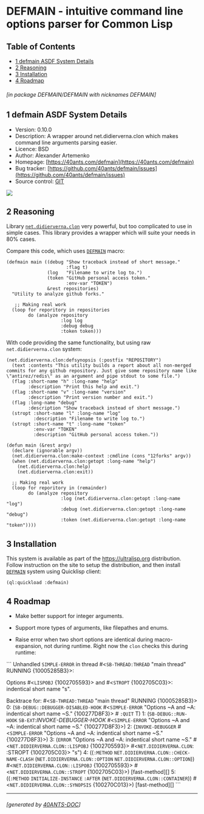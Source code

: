 <a id='x-28DEFMAIN-2FDEFMAIN-3A-40INDEX-2040ANTS-DOC-2FLOCATIVES-3ASECTION-29'></a>

# DEFMAIN - intuitive command line options parser for Common Lisp

## Table of Contents

- [1 defmain ASDF System Details][f561]
- [2 Reasoning][9447]
- [3 Installation][b512]
- [4 Roadmap][d6d7]

###### \[in package DEFMAIN/DEFMAIN with nicknames DEFMAIN\]
<a id='x-28-23A-28-287-29-20BASE-CHAR-20-2E-20-22defmain-22-29-20ASDF-2FSYSTEM-3ASYSTEM-29'></a>

## 1 defmain ASDF System Details

- Version: 0.10.0
- Description: A wrapper around net.didierverna.clon which makes command line arguments parsing easier.
- Licence: BSD
- Author: Alexander Artemenko
- Homepage: [https://40ants.com/defmain](https://40ants.com/defmain)
- Bug tracker: [https://github.com/40ants/defmain/issues](https://github.com/40ants/defmain/issues)
- Source control: [GIT](https://github.com/40ants/defmain)

[![](https://github-actions.40ants.com/40ants/defmain/matrix.svg)](https://github.com/40ants/defmain/actions)

<a id='x-28DEFMAIN-2FDEFMAIN-3A-40REASONING-2040ANTS-DOC-2FLOCATIVES-3ASECTION-29'></a>

## 2 Reasoning

Library [`net.didierverna.clon`](https://github.com/didierverna/clon)
very powerful, but too complicated to use in simple cases. This library
provides a wrapper which will suite your needs in 80% cases.

Compare this code, which uses [`DEFMAIN`][f561] macro:

```
(defmain main ((debug "Show traceback instead of short message."
                      :flag t)
               (log   "Filename to write log to.")
               (token "GitHub personal access token."
                      :env-var "TOKEN")
               &rest repositories)
  "Utility to analyze github forks."

   ;; Making real work
  (loop for reporitory in repositories
        do (analyze repository
                    :log log
                    :debug debug
                    :token token)))
```

With code providing the same functionality, but using raw
`net.didierverna.clon` system:

```
(net.didierverna.clon:defsynopsis (:postfix "REPOSITORY")
  (text :contents "This utility builds a report about all non-merged commits for any github repository. Just give some repository name like \"antirez/redis\" as an argument and pipe stdout to some file.")
  (flag :short-name "h" :long-name "help"
        :description "Print this help and exit.")
  (flag :short-name "v" :long-name "version"
        :description "Print version number and exit.")
  (flag :long-name "debug"
        :description "Show traceback instead of short message.")
  (stropt :short-name "l" :long-name "log"
          :description "Filename to write log to.")
  (stropt :short-name "t" :long-name "token"
          :env-var "TOKEN"
          :description "GitHub personal access token."))

(defun main (&rest argv)
  (declare (ignorable argv))
  (net.didierverna.clon:make-context :cmdline (cons "12forks" argv))
  (when (net.didierverna.clon:getopt :long-name "help")
    (net.didierverna.clon:help)
    (net.didierverna.clon:exit))

  ;; Making real work
  (loop for reporitory in (remainder)
        do (analyze repository
                    :log (net.didierverna.clon:getopt :long-name "log")
                    :debug (net.didierverna.clon:getopt :long-name "debug")
                    :token (net.didierverna.clon:getopt :long-name "token"))))
```


<a id='x-28DEFMAIN-2FDEFMAIN-3A-40INSTALLATION-2040ANTS-DOC-2FLOCATIVES-3ASECTION-29'></a>

## 3 Installation

This system is available as part of the https://ultralisp.org distribution. Follow instruction
on the site to setup the distribution, and then install [`DEFMAIN`][f561] system using Quicklisp client:

    (ql:quickload :defmain)


<a id='x-28DEFMAIN-2FDEFMAIN-3A-40ROADMAP-2040ANTS-DOC-2FLOCATIVES-3ASECTION-29'></a>

## 4 Roadmap

- Make better support for integer arguments.

- Support more types of arguments, like filepathes and enums.

- Raise error when two short options are identical during
  macro-expansion, not during runtime. Right now the `clon`
  checks this during runtime:

\`\`\`
  Unhandled `SIMPLE-ERROR` in thread #<`SB-THREAD:THREAD` "main thread"
  RUNNING {10005285B3}>:

Options #<`LISPOBJ` {1002705593}> and #<`STROPT` {1002705C03}>:
  indentical short name "s".

  Backtrace for: #<`SB-THREAD:THREAD` "main thread" RUNNING
  {10005285B3}>
  0: (`SB-DEBUG::DEBUGGER-DISABLED-HOOK` #<`SIMPLE-ERROR` "Options ~A and
  ~A: indentical short name ~S." {100277D8F3}> #<unused argument>
  `:QUIT` T)
  1: (`SB-DEBUG::RUN-HOOK` `SB-EXT`:*INVOKE-DEBUGGER-HOOK* #<`SIMPLE-ERROR`
  "Options ~A and ~A: indentical short name ~S." {100277D8F3}>)
  2: (`INVOKE-DEBUGGER` #<`SIMPLE-ERROR` "Options ~A and ~A: indentical short name ~S." {100277D8F3}>)
  3: (`ERROR` "Options ~A and ~A: indentical short name ~S."
  #<`NET.DIDIERVERNA.CLON::LISPOBJ` {1002705593}>
  #<`NET.DIDIERVERNA.CLON`: :STROPT {1002705C03}> "s")
  4: ((`:METHOD` `NET.DIDIERVERNA.CLON::CHECK-NAME-CLASH`
  (`NET.DIDIERVERNA.CLON::OPTION` `NET.DIDIERVERNA.CLON::OPTION`))
  #<`NET.DIDIERVERNA.CLON::LISPOBJ` {1002705593}>
  #<`NET.DIDIERVERNA.CLON::STROPT` {1002705C03}>) [fast-method][]
  5: ((`:METHOD` `INITIALIZE-INSTANCE` `:AFTER`
  (`NET.DIDIERVERNA.CLON::CONTAINER`)) #<`NET.DIDIERVERNA.CLON::SYNOPSIS`
  {100270C013}>) [fast-method][]
  \`\`\`

  [9447]: #x-28DEFMAIN-2FDEFMAIN-3A-40REASONING-2040ANTS-DOC-2FLOCATIVES-3ASECTION-29 "Reasoning"
  [b512]: #x-28DEFMAIN-2FDEFMAIN-3A-40INSTALLATION-2040ANTS-DOC-2FLOCATIVES-3ASECTION-29 "Installation"
  [d6d7]: #x-28DEFMAIN-2FDEFMAIN-3A-40ROADMAP-2040ANTS-DOC-2FLOCATIVES-3ASECTION-29 "Roadmap"
  [f561]: #x-28-23A-28-287-29-20BASE-CHAR-20-2E-20-22defmain-22-29-20ASDF-2FSYSTEM-3ASYSTEM-29 "(#A((7) BASE-CHAR . \"defmain\") ASDF/SYSTEM:SYSTEM)"

* * *
###### \[generated by [40ANTS-DOC](https://40ants.com/doc)\]
